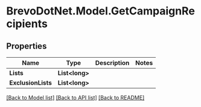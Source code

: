 # BrevoDotNet.Model.GetCampaignRecipients

## Properties

Name | Type | Description | Notes
------------ | ------------- | ------------- | -------------
**Lists** | **List&lt;long&gt;** |  | 
**ExclusionLists** | **List&lt;long&gt;** |  | 

[[Back to Model list]](../../README.md#documentation-for-models) [[Back to API list]](../../README.md#documentation-for-api-endpoints) [[Back to README]](../../README.md)


